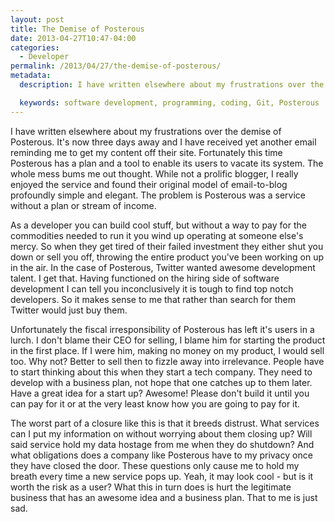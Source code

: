 ```yaml
---
layout: post
title: The Demise of Posterous
date: 2013-04-27T10:47-04:00
categories:
  - Developer
permalink: /2013/04/27/the-demise-of-posterous/
metadata:
  description: I have written elsewhere about my frustrations over the demise of Posterous.

  keywords: software development, programming, coding, Git, Posterous
---
```

I have written elsewhere about my frustrations over the demise of Posterous. It's now three days away and I have received yet another email reminding me to get my content off their site. Fortunately this time Posterous has a plan and a tool to enable its users to vacate its system. The whole mess bums me out thought. While not a prolific blogger, I really enjoyed the service and found their original model of email-to-blog profoundly simple and elegant. The problem is Posterous was a service without a plan or stream of income.

As a developer you can build cool stuff, but without a way to pay for the commodities needed to run it you wind up operating at someone else's mercy. So when they get tired of their failed investment they either shut you down or sell you off, throwing the entire product you've been working on up in the air. In the case of Posterous, Twitter wanted awesome development talent. I get that. Having functioned on the hiring side of software development I can tell you inconclusively it is tough to find top notch developers. So it makes sense to me that rather than search for them Twitter would just buy them.

Unfortunately the fiscal irresponsibility of Posterous has left it's users in a lurch. I don't blame their CEO for selling, I blame him for starting the product in the first place. If I were him, making no money on my product, I would sell too. Why not? Better to sell then to fizzle away into irrelevance. People have to start thinking about this when they start a tech company. They need to develop with a business plan, not hope that one catches up to them later. Have a great idea for a start up? Awesome! Please don't build it until you can pay for it or at the very least know how you are going to pay for it.

The worst part of a closure like this is that it breeds distrust. What services can I put my information on without worrying about them closing up? Will said service hold my data hostage from me when they do shutdown? And what obligations does a company like Posterous have to my privacy once they have closed the door. These questions only cause me to hold my breath every time a new service pops up. Yeah, it may look cool - but is it worth the risk as a user? What this in turn does is hurt the legitimate business that has an awesome idea and a business plan. That to me is just sad.
